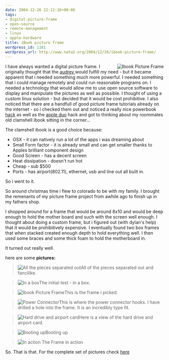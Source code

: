 ```yaml
---
date: 2004-12-26 22:12:16+00:00
tags:
- digital-picture-frame
- open-source
- remote-management
- linux
- apple-hardware
title: iBook picture frame
wordpress_id: 1181
wordpress_url: http://www.nata2.org/2004/12/26/ibook-picture-frame/
---
```


<img align="right" alt="Ibook Picture Frame" src="https://web.archive.org/web/20030814003134/http://www.nata2.info//.thumbnails/misc/misc_hacking/ibook_picture_frame/IMG_3842.jpg" />

I have always wanted a digital picture frame. I originally thought that the <a href="http://www.audreyhacking.com">audrey </a> would fulfill my need - but it became apparent that i needed something much more powerful. I needed something that i could manage remotely and could run reasonable programs on. I needed a technology that would allow me to use open source software to display and manipulate the pictures as well as possible. I thought of using a custom linux solution - but decided that it would be cost prohibitive. I also noticed that there are a handfull of good picture frame tutorials already on the internet - so i checked them out and noticed a really nice powerbook <a href="http://www.applefritter.com/node/view/4971">hack</a> as well as the <a href="http://www.applefritter.com/hacks/duodigitalframe/index.html">apple duo</a> hack and got to thinking about my roommates old clamshell ibook sitting in the corner...

<!--more-->

The clamshell ibook is a good choice because:
<ul>
	<li>OSX - it can natively run a lot of the apps i was dreaming about</li>
	<li>Small Form factor - it is already small and can get smaller thanks to Apples brilliant component design</li>
	<li>Good Screen - has a decent screen</li>
	<li>Heat dissipation - doesn't run hot</li>
	<li>Cheap - sub $500</li>
	<li>Ports - has airport(802.11), ethernet, usb and line out all built in.</li>
</ul>
So i went to it.

So around christmas time i flew to colorado to be with my family. I brought the remenants of my picture frame project from awhile ago to finish up in my fathers shop.

I shopped around for a frame that would be around 8x10 and would be deep enough to hold the mother board and such with the screen well enough. I thought about doing a custom frame, but i figured out (with dylan's help) that it would be prohibitively expensive. I eventually found two box frames that when stacked created enough depth to hold everything well. I then used some braces and some thick foam to hold the motherboard in.

It turned out really well.

here are some <strong>pictures:</strong>
<blockquote><img alt="All the pieces separated out" src="https://web.archive.org/web/20030814003134/http://www.nata2.info//.thumbnails/pictures/misc/phone_camera/photolog/1080109043-Nokia6600%28010%29.jpg" />All of the pieces separated out and fancilike.</blockquote>
<blockquote><img alt="In a box" src="https://web.archive.org/web/20030814003134/http://www.nata2.info//.thumbnails/pictures/misc/phone_camera/photolog/1080111294-Nokia6600%28012%29.jpg" />The initial test - in a box.</blockquote>
<blockquote><img alt="Ibook Picture Frame" src="https://web.archive.org/web/20030814003134/http://www.nata2.info//.thumbnails/misc/misc_hacking/ibook_picture_frame/IMG_3818.jpg" />This is the frame i picked.</blockquote>
<blockquote><img alt="Power Connector" src="https://web.archive.org/web/20030814003134/http://www.nata2.info//.thumbnails/misc/misc_hacking/ibook_picture_frame/IMG_3815.jpg" />This is where the power connector hooks. I have drilled a hole into the frame. It is an incredibly type fit.</blockquote>
<blockquote><img alt="Hard drive and airport card" src="https://web.archive.org/web/20030814003134/http://www.nata2.info//.thumbnails/misc/misc_hacking/ibook_picture_frame/IMG_3816.jpg" />Here is a view of the hard drive and airport card.</blockquote>
<blockquote><img alt="Booting up" src="https://web.archive.org/web/20030814003134/http://www.nata2.info//.thumbnails/misc/misc_hacking/ibook_picture_frame/IMG_3820.jpg" />Booting up</blockquote>
<blockquote><img alt="In action" src="https://web.archive.org/web/20030814003134/http://www.nata2.info//.thumbnails/misc/misc_hacking/ibook_picture_frame/IMG_3840.jpg" /> The Frame in action</blockquote>
So. That is that. For the complete set of pictures check <a href="https://web.archive.org/web/20030814003134/http://www.nata2.info//?path=misc%2Fmisc_hacking%2Fibook_picture_frame">here</a>